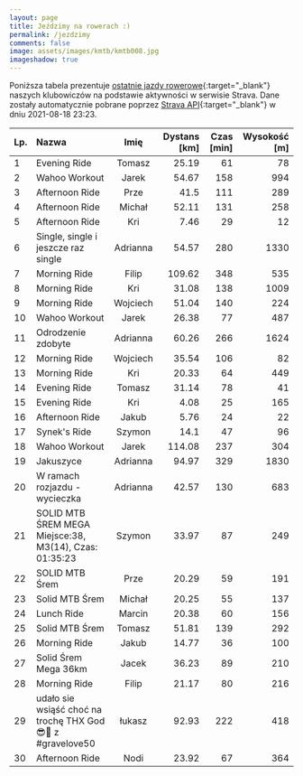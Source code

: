 ```yaml
---
layout: page
title: Jeździmy na rowerach :)
permalink: /jezdzimy
comments: false
image: assets/images/kmtb/kmtb008.jpg
imageshadow: true
---
```


Poniższa tabela prezentuje [ostatnie jazdy rowerowe](https://www.strava.com/clubs/336381){:target="_blank"} naszych klubowiczów na podstawie aktywności w serwisie Strava. Dane zostały automatycznie pobrane poprzez [Strava API](https://developers.strava.com/docs/reference/#api-Clubs-getClubActivitiesById){:target="_blank"} w dniu 2021-08-18 23:23.

Lp. | Nazwa | Imię | Dystans [km] | Czas [min] | Wysokość [m]
:--- | :--- | :---: | ---: | ---: | ---:
1|Evening Ride|Tomasz|25.19|61|78
2|Wahoo Workout|Jarek|54.67|158|994
3|Afternoon Ride|Prze|41.5|111|289
4|Afternoon Ride|Michał|52.11|131|258
5|Afternoon Ride|Kri|7.46|29|12
6|Single, single i jeszcze raz single |Adrianna|54.57|280|1330
7|Morning Ride|Filip|109.62|348|535
8|Morning Ride|Kri|31.08|138|1009
9|Morning Ride|Wojciech|51.04|140|224
10|Wahoo Workout|Jarek|26.38|77|487
11|Odrodzenie zdobyte |Adrianna|60.26|266|1624
12|Morning Ride|Wojciech|35.54|106|82
13|Morning Ride|Kri|20.33|64|449
14|Evening Ride|Tomasz|31.14|78|41
15|Evening Ride|Kri|4.08|25|165
16|Afternoon Ride|Jakub|5.76|24|22
17|Synek's Ride|Szymon|14.1|47|96
18|Wahoo Workout|Jarek|114.08|237|304
19|Jakuszyce |Adrianna|94.97|329|1830
20|W ramach rozjazdu - wycieczka |Adrianna|42.57|130|683
21|SOLID MTB ŚREM MEGA  Miejsce:38, M3(14), Czas: 01:35:23|Szymon|33.97|87|249
22|SOLID MTB Śrem |Prze|20.29|59|191
23|Solid MTB Śrem|Michał|20.25|55|137
24|Lunch Ride|Marcin|20.38|60|156
25|Solid MTB Śrem|Tomasz|51.81|139|292
26|Morning Ride|Jakub|14.77|36|100
27|Solid Śrem Mega 36km|Jacek|36.23|89|210
28|Morning Ride|Filip|21.17|80|216
29|udało  sie wsiąść choć na trochę  THX God😎🤟 z #gravelove50|łukasz|92.93|222|418
30|Afternoon Ride|Nodi|23.92|67|364
